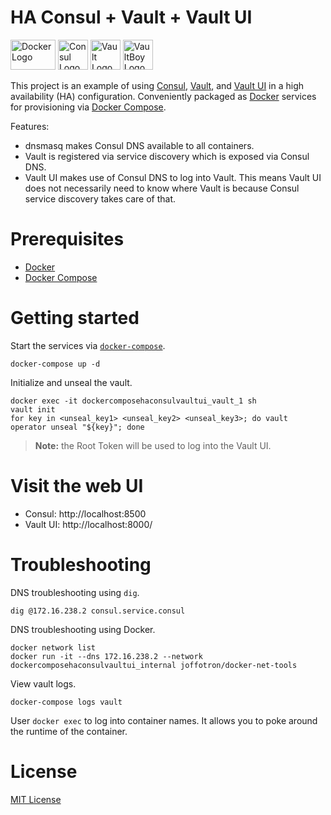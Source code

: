 # HA Consul + Vault + Vault UI

<img
src="https://user-images.githubusercontent.com/875669/35621353-e78a6956-0638-11e8-8e07-3d96e9e91dd7.png"
height=48 width=72 alt="Docker Logo" /> <img
src="https://user-images.githubusercontent.com/875669/35658016-46572728-06b4-11e8-9e25-3629e8a9d64d.png"
height=48 width=48 alt="Consul Logo" /> <img
src="https://user-images.githubusercontent.com/875669/35658041-6c0105fc-06b4-11e8-9bdc-fc933303b5d2.png"
height=48 width=48 alt="Vault Logo" /> <img
src="https://user-images.githubusercontent.com/875669/35658057-84201b96-06b4-11e8-88a8-733b7a225144.png"
height=48 width=48 alt="VaultBoy Logo" />


This project is an example of using [Consul][c], [Vault][v], and [Vault UI][ui]
in a high availability (HA) configuration.  Conveniently packaged as [Docker][d]
services for provisioning via [Docker Compose][dc].

Features:

- dnsmasq makes Consul DNS available to all containers.
- Vault is registered via service discovery which is exposed via Consul DNS.
- Vault UI makes use of Consul DNS to log into Vault.  This means Vault UI does
  not necessarily need to know where Vault is because Consul service discovery
  takes care of that.

# Prerequisites

* [Docker][d]
* [Docker Compose][dc]

# Getting started

Start the services via [`docker-compose`][dc].

    docker-compose up -d

Initialize and unseal the vault.

    docker exec -it dockercomposehaconsulvaultui_vault_1 sh
    vault init
    for key in <unseal_key1> <unseal_key2> <unseal_key3>; do vault operator unseal "${key}"; done

> **Note:** the Root Token will be used to log into the Vault UI.

# Visit the web UI

- Consul: http://localhost:8500
- Vault UI: http://localhost:8000/

# Troubleshooting

DNS troubleshooting using `dig`.

    dig @172.16.238.2 consul.service.consul

DNS troubleshooting using Docker.

    docker network list
    docker run -it --dns 172.16.238.2 --network dockercomposehaconsulvaultui_internal joffotron/docker-net-tools

View vault logs.

    docker-compose logs vault

User `docker exec` to log into container names.  It allows you to poke around
the runtime of the container.

# License

[MIT License](LICENSE)

[c]: https://www.consul.io/
[d]: https://www.docker.com/
[dc]: https://docs.docker.com/compose/
[ui]: https://github.com/djenriquez/vault-ui
[v]: https://www.vaultproject.io/

